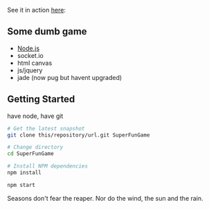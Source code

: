 See it in action [here](http://webdev.science:2020):

Some dumb game
-------------

- [Node.js](http://nodejs.org)
- socket.io
- html canvas
- js/jquery
- jade (now pug but havent upgraded)


Getting Started
---------------

have node, have git

```bash
# Get the latest snapshot
git clone this/repository/url.git SuperFunGame

# Change directory
cd SuperFunGame

# Install NPM dependencies
npm install

npm start
```


Seasons don't fear the reaper. Nor do the wind, the sun and the rain.
